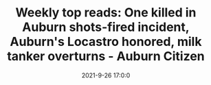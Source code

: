---
"title": "Weekly top reads: One killed in Auburn shots-fired incident, Auburn's Locastro honored, milk tanker overturns - Auburn Citizen"
"date": "2021-9-26 17:0:0"
"feed_name": "GOOGLENEWSINDUSTRIAL"
"feed_website": "https://news.google.com/search?q=industrial%2Bincident&hl=en-US&gl=US&ceid=US:en"
"feed_rss": "https://news.google.com/rss/search?q=industrial%2Bincident&hl=en-US&gl=US&ceid=US:en"
"link": "https://auburnpub.com/news/local/weekly-top-reads-one-killed-in-auburn-shots-fired-incident-auburns-locastro-honored-milk-tanker/collection_cafa561a-1ee5-11ec-829d-33e2ab9d4302.html"
"file": "_posts/2021-1-1-7d41c6037077e3b9e322a526fab2a418312ee8ad.md"
"accident": "1"
"drilling": "1"
"dead": "1"
"injured": "0"
"where": "unknown site"
---